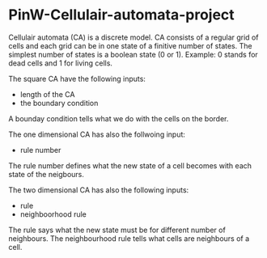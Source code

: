 # PinW-Cellulair-automata-project
Cellulair automata (CA) is a discrete model. CA consists of a regular grid of cells and each grid can be in one state of a finitive number of states. The simplest number of states is a boolean state (0 or 1). Example: 0 stands for dead cells and 1 for living cells.

The square CA have the following inputs:
- length of the CA
- the boundary condition

A bounday condition tells what we do with the cells on the border.

The one dimensional CA has also the follwoing input:
- rule number

The rule number defines what the new state of a cell becomes with each state of the neigbours.

The two dimensional CA has also the following inputs:
- rule
- neighboorhood rule

The rule says what the new state must be for different number of neighbours.
The neighbourhood rule tells what cells are neighbours of a cell.

